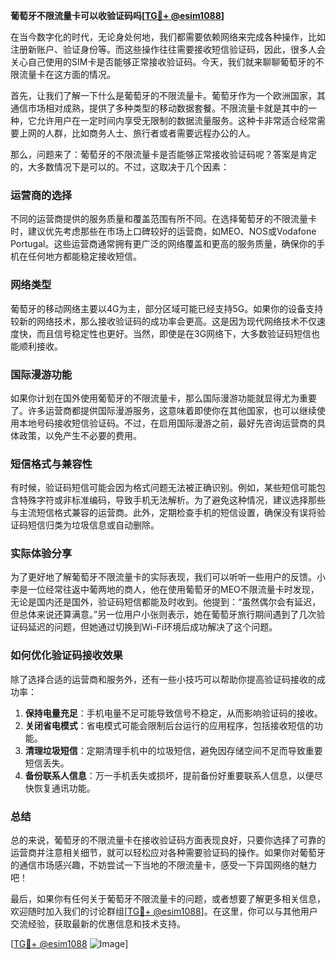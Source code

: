 **葡萄牙不限流量卡可以收验证码吗[[TG💪+ @esim1088](https://t.me/s/esim1088)]**

在当今数字化的时代，无论身处何地，我们都需要依赖网络来完成各种操作，比如注册新账户、验证身份等。而这些操作往往需要接收短信验证码，因此，很多人会关心自己使用的SIM卡是否能够正常接收验证码。今天，我们就来聊聊葡萄牙的不限流量卡在这方面的情况。

首先，让我们了解一下什么是葡萄牙的不限流量卡。葡萄牙作为一个欧洲国家，其通信市场相对成熟，提供了多种类型的移动数据套餐。不限流量卡就是其中的一种，它允许用户在一定时间内享受无限制的数据流量服务。这种卡非常适合经常需要上网的人群，比如商务人士、旅行者或者需要远程办公的人。

那么，问题来了：葡萄牙的不限流量卡是否能够正常接收验证码呢？答案是肯定的，大多数情况下是可以的。不过，这取决于几个因素：

### **运营商的选择**
不同的运营商提供的服务质量和覆盖范围有所不同。在选择葡萄牙的不限流量卡时，建议优先考虑那些在市场上口碑较好的运营商，如MEO、NOS或Vodafone Portugal。这些运营商通常拥有更广泛的网络覆盖和更高的服务质量，确保你的手机在任何地方都能稳定接收短信。

### **网络类型**
葡萄牙的移动网络主要以4G为主，部分区域可能已经支持5G。如果你的设备支持较新的网络技术，那么接收验证码的成功率会更高。这是因为现代网络技术不仅速度快，而且信号稳定性也更好。当然，即使是在3G网络下，大多数验证码短信也能顺利接收。

### **国际漫游功能**
如果你计划在国外使用葡萄牙的不限流量卡，那么国际漫游功能就显得尤为重要了。许多运营商都提供国际漫游服务，这意味着即使你在其他国家，也可以继续使用本地号码接收短信验证码。不过，在启用国际漫游之前，最好先咨询运营商的具体政策，以免产生不必要的费用。

### **短信格式与兼容性**
有时候，验证码短信可能会因为格式问题无法被正确识别。例如，某些短信可能包含特殊字符或非标准编码，导致手机无法解析。为了避免这种情况，建议选择那些与主流短信格式兼容的运营商。此外，定期检查手机的短信设置，确保没有误将验证码短信归类为垃圾信息或自动删除。

### **实际体验分享**
为了更好地了解葡萄牙不限流量卡的实际表现，我们可以听听一些用户的反馈。小李是一位经常往返中葡两地的商人，他在使用葡萄牙的MEO不限流量卡时发现，无论是国内还是国外，验证码短信都能及时收到。他提到：“虽然偶尔会有延迟，但总体来说还算满意。”另一位用户小张则表示，她在葡萄牙旅行期间遇到了几次验证码延迟的问题，但她通过切换到Wi-Fi环境后成功解决了这个问题。

### **如何优化验证码接收效果**
除了选择合适的运营商和服务外，还有一些小技巧可以帮助你提高验证码接收的成功率：

1. **保持电量充足**：手机电量不足可能导致信号不稳定，从而影响验证码的接收。
2. **关闭省电模式**：省电模式可能会限制后台运行的应用程序，包括接收短信的功能。
3. **清理垃圾短信**：定期清理手机中的垃圾短信，避免因存储空间不足而导致重要短信丢失。
4. **备份联系人信息**：万一手机丢失或损坏，提前备份好重要联系人信息，以便尽快恢复通讯功能。

### **总结**
总的来说，葡萄牙的不限流量卡在接收验证码方面表现良好，只要你选择了可靠的运营商并注意相关细节，就可以轻松应对各种需要验证码的操作。如果你对葡萄牙的通信市场感兴趣，不妨尝试一下当地的不限流量卡，感受一下异国网络的魅力吧！

最后，如果你有任何关于葡萄牙不限流量卡的问题，或者想要了解更多相关信息，欢迎随时加入我们的讨论群组[[TG💪+ @esim1088](https://t.me/s/esim1088)]。在这里，你可以与其他用户交流经验，获取最新的优惠信息和技术支持。

[[TG💪+ @esim1088](https://t.me/s/esim1088) ![Image](https://i.postimg.cc/4NQfJmqS/Snipaste-2025-05-13-00-14-12.png)]